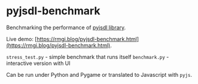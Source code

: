 # pyjsdl-benchmark
Benchmarking the performance of [pyjsdl library](https://github.com/jggatc/pyjsdl).

Live demo: [https://rmgi.blog/pyjsdl-benchmark.html](https://rmgi.blog/pyjsdl-benchmark.html).

`stress_test.py`    - simple benchmark that runs itself
`benchmark.py`      - interactive version with UI

Can be run under Python and Pygame or translated to Javascript with `pyjs`.